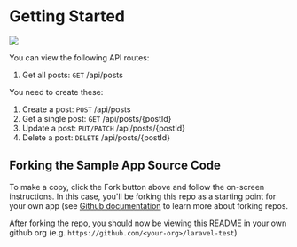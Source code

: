 # Getting Started

![](https://i.imgur.com/JBsQfSG.png)

You can view the following API routes:

1. Get all posts: `GET` /api/posts

You need to create these:

1. Create a post: `POST` /api/posts
2. Get a single post: `GET` /api/posts/{postId}
3. Update a post: `PUT/PATCH` /api/posts/{postId}
4. Delete a post: `DELETE` /api/posts/{postId}


## Forking the Sample App Source Code

To make a copy, click the Fork button above and follow the on-screen instructions. In this case, you'll be forking this repo as a starting point for your own app (see [Github documentation](https://docs.github.com/en/github/getting-started-with-github/fork-a-repo) to learn more about forking repos.

After forking the repo, you should now be viewing this README in your own github org (e.g. `https://github.com/<your-org>/laravel-test`)
